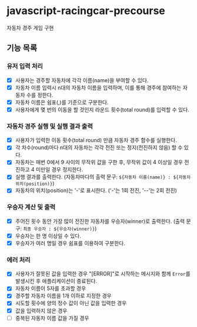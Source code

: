 # javascript-racingcar-precourse

자동차 경주 게임 구현

## 기능 목록

### 유저 입력 처리

- [x] 사용자는 경주할 자동차에 각각 이름(name)을 부여할 수 있다.
- [x] 자동차 이름 입력시 n대의 자동차 이름을 입력하며, 이를 통해 경주에 참여하는 자동차 수를 정한다.
- [x] 자동차 이름은 쉼표(,)를 기준으로 구분한다.
- [x] 사용자에게 몇 번의 이동을 할 것인지 라운드 횟수(total round)를 입력할 수 있다.

### 자동차 경주 실행 및 실행 결과 출력

- [x] 사용자가 입력한 이동 횟수(total round) 만큼 자동차 경주 함수를 실행한다.
- [x] 각 차수(round)마다 n대의 자동차는 각각 전진 또는 정지(전진하지 않음) 할 수 있다.
- [x] 자동차는 매번 0에서 9 사이의 무작위 값을 구한 후, 무작위 값이 4 이상일 경우 전진하고 4 미만일 경우 정지한다.
- [x] 실행 결과를 출력한다. (자동차마다의 출력 문구: `${자동차 이름(name)} : ${자동차 위치(position)}`)
- [x] 자동차의 위치(position)는 '-'로 표시한다. ('-'는 1회 전진, '--'는 2회 전진)

### 우승자 계산 및 출력

- [x] 주어진 횟수 동안 가장 많이 전진한 자동차를 우승자(winner)로 출력한다. (출력 문구: `최종 우승자 : ${우승자(winner)}`)
- [x] 우승자는 한 명 이상일 수 있다.
- [x] 우승자가 여러 명일 경우 쉼표를 이용하여 구분한다.

### 에러 처리

- [x] 사용자가 잘못된 값을 입력한 경우 "[ERROR]"로 시작하는 메시지와 함께 `Error`를 발생시킨 후 애플리케이션이 종료된다.
- [x] 자동차 이름이 5자를 초과할 경우
- [x] 경주할 자동차 이름을 1개 이하로 지정한 경우
- [x] 시도할 횟수에 양의 정수 값이 아닌 값을 입력한 경우
- [x] 값을 입력하지 않은 경우
- [ ] 중복된 자동차 이름 값을 가질 경우
